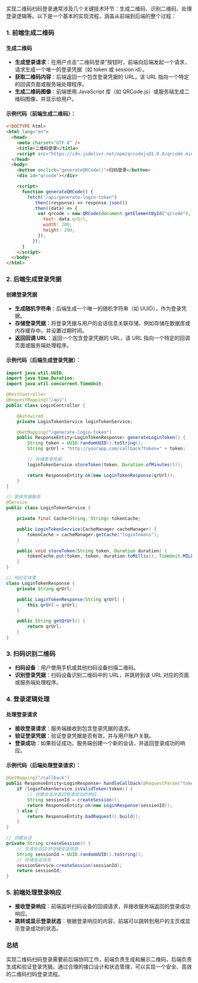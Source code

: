 实现二维码扫码登录通常涉及几个关键技术环节：生成二维码、识别二维码、处理登录逻辑等。以下是一个基本的实现流程，涵盖从前端到后端的整个过程：

### 1. 前端生成二维码

#### 生成二维码

- **生成登录请求**：在用户点击“二维码登录”按钮时，前端向后端发起一个请求，请求生成一个唯一的登录凭据（如 token 或 session id）。
- **获取二维码内容**：后端返回一个包含登录凭据的 URL，该 URL 指向一个特定的回调页面或服务端处理程序。
- **生成二维码图像**：前端使用 JavaScript 库（如 QRCode.js）或服务端生成二维码图像，并显示给用户。

#### 示例代码（前端生成二维码）：

```html
<!DOCTYPE html>
<html lang="en">
  <head>
    <meta charset="UTF-8" />
    <title>二维码登录</title>
    <script src="https://cdn.jsdelivr.net/npm/qrcodejs@1.0.0/qrcode.min.js"></script>
  </head>
  <body>
    <button onclick="generateQRCode()">扫码登录</button>
    <div id="qrcode"></div>

    <script>
      function generateQRCode() {
        fetch("/api/generate-login-token")
          .then((response) => response.json())
          .then((data) => {
            var qrcode = new QRCode(document.getElementById("qrcode"), {
              text: data.qrUrl,
              width: 200,
              height: 200,
            });
          });
      }
    </script>
  </body>
</html>
```

### 2. 后端生成登录凭据

#### 创建登录凭据

- **生成随机字符串**：后端生成一个唯一的随机字符串（如 UUID），作为登录凭据。
- **存储登录凭据**：将登录凭据与用户的会话信息关联存储，例如存储在数据库或内存缓存中，并设置过期时间。
- **返回回调 URL**：返回一个包含登录凭据的 URL，该 URL 指向一个特定的回调页面或服务端处理程序。

#### 示例代码（后端生成登录凭据）：

```java
import java.util.UUID;
import java.time.Duration;
import java.util.concurrent.TimeUnit;

@RestController
@RequestMapping("/api")
public class LoginController {

    @Autowired
    private LoginTokenService loginTokenService;

    @GetMapping("/generate-login-token")
    public ResponseEntity<LoginTokenResponse> generateLoginToken() {
        String token = UUID.randomUUID().toString();
        String qrUrl = "http://yourapp.com/callback?token=" + token;

        // 存储登录凭据
        loginTokenService.storeToken(token, Duration.ofMinutes(5));

        return ResponseEntity.ok(new LoginTokenResponse(qrUrl));
    }
}

// 登录凭据服务
@Service
public class LoginTokenService {

    private final Cache<String, String> tokenCache;

    public LoginTokenService(CacheManager cacheManager) {
        tokenCache = cacheManager.getCache("loginTokens");
    }

    public void storeToken(String token, Duration duration) {
        tokenCache.put(token, token, duration.toMillis(), TimeUnit.MILLISECONDS);
    }
}

// 响应实体类
class LoginTokenResponse {
    private String qrUrl;

    public LoginTokenResponse(String qrUrl) {
        this.qrUrl = qrUrl;
    }

    public String getQrUrl() {
        return qrUrl;
    }
}
```

### 3. 扫码识别二维码

- **扫码设备**：用户使用手机或其他扫码设备扫描二维码。
- **识别登录凭据**：扫码设备识别二维码中的 URL，并跳转到该 URL 对应的页面或服务端处理程序。

### 4. 登录逻辑处理

#### 处理登录请求

- **接收登录请求**：服务端接收到包含登录凭据的请求。
- **验证登录凭据**：验证登录凭据是否有效，并与用户账户关联。
- **登录成功**：如果验证成功，服务端创建一个新的会话，并返回登录成功的响应。

#### 示例代码（后端处理登录请求）：

```java
@GetMapping("/callback")
public ResponseEntity<LoginResponse> handleCallback(@RequestParam("token") String token) {
    if (loginTokenService.isValidToken(token)) {
        // 创建会话并返回登录成功的响应
        String sessionId = createSession();
        return ResponseEntity.ok(new LoginResponse(sessionId));
    } else {
        return ResponseEntity.badRequest().build();
    }
}

// 创建会话
private String createSession() {
    // 生成会话ID并存储会话信息
    String sessionId = UUID.randomUUID().toString();
    // 存储会话信息
    sessionService.createSession(sessionId);
    return sessionId;
}
```

### 5. 前端处理登录响应

- **接收登录响应**：前端监听扫码设备的回调请求，并接收服务端返回的登录成功响应。
- **跳转或显示登录状态**：根据登录响应的内容，前端可以跳转到用户的主页或显示登录成功的状态。

### 总结

实现二维码扫码登录需要前后端协同工作，前端负责生成和展示二维码，后端负责生成和验证登录凭据。通过合理的接口设计和状态管理，可以实现一个安全、高效的二维码扫码登录流程。
